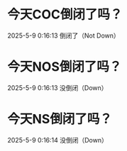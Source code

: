 # 今天COC倒闭了吗？

2025-5-9 0:16:13 倒闭了（Not Down）

# 今天NOS倒闭了吗？

2025-5-9 0:16:13 没倒闭（Down）

# 今天NS倒闭了吗？

2025-5-9 0:16:14 没倒闭（Down）

